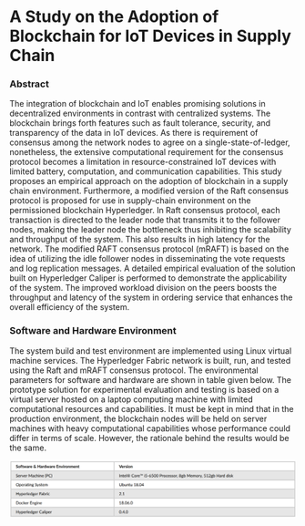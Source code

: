# A Study on the Adoption of Blockchain for IoT Devices in Supply Chain
### Abstract
The integration of blockchain and IoT enables promising solutions in decentralized environments in contrast with centralized systems. The blockchain brings forth features such as fault tolerance, security, and transparency of the data in IoT devices. As there is requirement of consensus among the network nodes to agree on a single-state-of-ledger, nonetheless, the extensive computational requirement for the consensus protocol becomes a limitation in resource-constrained IoT devices with limited battery, computation, and communication capabilities. This study proposes an empirical approach on the adoption of blockchain in a supply chain environment. Furthermore, a modified version of the Raft consensus protocol is proposed for use in supply-chain environment on the permissioned blockchain Hyperledger. In Raft consensus protocol, each transaction is directed to the leader node that transmits it to the follower nodes, making the leader node the bottleneck thus inhibiting the scalability and throughput of the system. This also results in high latency for the network. The modified RAFT consensus protocol (mRAFT) is based on the idea of utilizing the idle follower nodes in disseminating the vote requests and log replication messages. A detailed empirical evaluation of the solution built on Hyperledger Caliper is performed to demonstrate the applicability of the system. The improved workload division on the peers boosts the throughput and latency of the system in ordering service that enhances the overall efficiency of the system.

### Software and Hardware Environment
The system build and test environment are implemented using Linux virtual machine services. The Hyperledger Fabric network is built, run, and tested using the Raft and mRAFT consensus protocol. The environmental parameters for software and hardware are shown in table given below. The prototype solution for experimental evaluation and testing is based on a virtual server hosted on a laptop computing machine with limited computational resources and capabilities. It must be kept in mind that in the production environment, the blockchain nodes will be held on server machines with heavy computational capabilities whose performance could differ in terms of scale. However, the rationale behind the results would be the same.

![Software and Hardware Environment](swRequirements.PNG)
